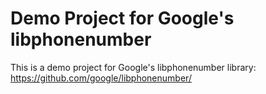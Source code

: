 # Demo Project for Google's libphonenumber

This is a demo project for Google's libphonenumber library: https://github.com/google/libphonenumber/ 
